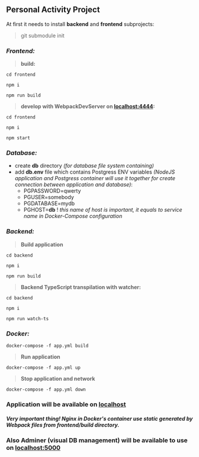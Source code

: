 ## **Personal Activity Project**

At first it needs to install **backend** and **frontend** subprojects:

> git submodule init

### _Frontend:_

> **build:**

`cd frontend`

`npm i`

`npm run build`

> **develop with WebpackDevServer on [localhost:4444](http://localhost:4444):**

`cd frontend`

`npm i`

`npm start`

### _Database:_

- create **db** directory _(for database file system containing)_
- add **db.env** file which contains Postgress ENV variables _(NodeJS application and Postgress container will use it together for create connection between application and database)_:
  - PGPASSWORD=qwerty
  - PGUSER=somebody
  - PGDATABASE=mydb
  - PGHOST=**db** ! _this name of host is important, it equals to service name in Docker-Compose configuration_

### _Backend:_

> **Build application**

`cd backend`

`npm i`

`npm run build`

> **Backend TypeScript transpilation with watcher:**

`cd backend`

`npm i`

`npm run watch-ts`

### _Docker:_

`docker-compose -f app.yml build`

> **Run application**

`docker-compose -f app.yml up`

> **Stop application and network**

`docker-compose -f app.yml down`

### **Application will be available on [localhost](http://localhost)**
##### Very important thing! Nginx in Docker's container use static generated by Webpack files from _frontend/build_ directory.

### **Also Adminer (visual DB management) will be available to use on [localhost:5000](http://localhost:5000)**
